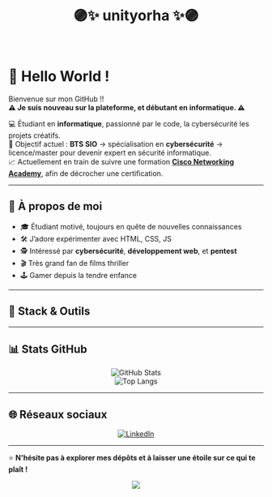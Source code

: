 <!-- Page de couverture / Cover Page -->
<div align="center">

# 🟣✨ unityorha ✨🟣

<br>
</div>

# 👋 Hello World !

Bienvenue sur mon GitHub !!        
**⚠️ Je suis nouveau sur la plateforme, et débutant en informatique. ⚠️**    

💻 Étudiant en **informatique**, passionné par le code, la cybersécurité les projets créatifs.  
🎯 Objectif actuel : **BTS SIO** → spécialisation en **cybersécurité** → licence/master pour devenir expert en sécurité informatique.  
📈 Actuellement en train de suivre une formation [**Cisco Networking Academy**](https://www.netacad.com/), afin de décrocher une certification.

---

## 🚀 À propos de moi
- 🎓 Étudiant motivé, toujours en quête de nouvelles connaissances
- 🛠️ J’adore expérimenter avec HTML, CSS, JS
- 🕵️ Intéressé par **cybersécurité**, **développement web**, et **pentest**
- 🎬 Très grand fan de films thriller
- 🕹️ Gamer depuis la tendre enfance

---

## 🧰 Stack & Outils
<div align="center">
  


</div>

---

## 📊 Stats GitHub
<div align="center">

![GitHub Stats](https://github-readme-stats.vercel.app/api?username=unityorha&show_icons=true&theme=tokyonight)  
![Top Langs](https://github-readme-stats.vercel.app/api/top-langs/?username=unityorha&layout=compact&theme=tokyonight)

</div>

---

## 🌐 Réseaux sociaux
<div align="center">
  <a href="https://www.linkedin.com/in/youssef-bouariche/" target="_blank">
    <img src="https://img.shields.io/badge/LinkedIn-blue?logo=linkedin&style=for-the-badge" alt="LinkedIn"/>
  </a>
</div>

---

⭐ **N'hésite pas à explorer mes dépôts et à laisser une étoile sur ce qui te plaît !**    

<div align="center">
  <img src="https://visitor-badge.laobi.icu/badge?page_id=unityorha.unityorha&"  />
</div>
